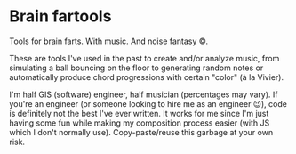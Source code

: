 # Brain fartools

Tools for brain farts. With music. And noise fantasy &copy;.

These are tools I've used in the past to create and/or analyze music, from simulating a ball bouncing on the floor to
generating random notes or automatically produce chord progressions with certain "color" (à la Vivier). 

I'm half GIS (software) engineer, half musician (percentages may vary). If you're an engineer (or someone looking to
hire me as an engineer :wink:), code is definitely not the best I've ever written. It works for me since I'm just having
some fun while making my composition process easier (with JS which I don't normally use). Copy-paste/reuse this
garbage at your own risk.
